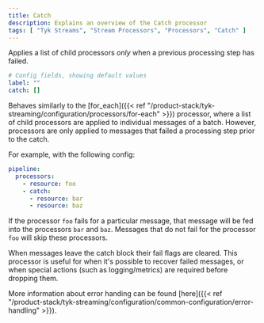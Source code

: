 ```yaml
---
title: Catch
description: Explains an overview of the Catch processor
tags: [ "Tyk Streams", "Stream Processors", "Processors", "Catch" ]
---
```


Applies a list of child processors _only_ when a previous processing step has failed.

```yml
# Config fields, showing default values
label: ""
catch: []
```

Behaves similarly to the [for_each]({{< ref "/product-stack/tyk-streaming/configuration/processors/for-each" >}}) processor, where a list of child processors are applied to individual messages of a batch. However, processors are only applied to messages that failed a processing step prior to the catch.

For example, with the following config:

```yaml
pipeline:
  processors:
    - resource: foo
    - catch:
      - resource: bar
      - resource: baz
```

If the processor `foo` fails for a particular message, that message will be fed into the processors `bar` and `baz`. Messages that do not fail for the processor `foo` will skip these processors.

When messages leave the catch block their fail flags are cleared. This processor is useful for when it's possible to recover failed messages, or when special actions (such as logging/metrics) are required before dropping them.

More information about error handing can be found [here]({{< ref "/product-stack/tyk-streaming/configuration/common-configuration/error-handling" >}}).